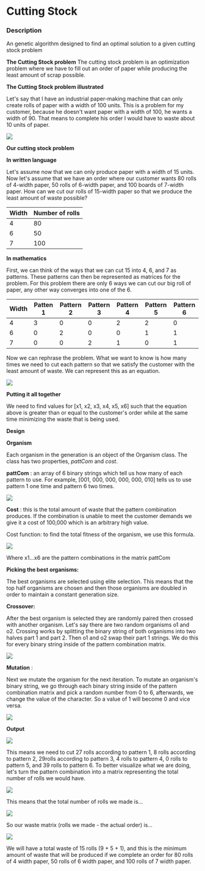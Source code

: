 # Cutting Stock

### Description
An genetic algorithm designed to find an optimal solution to a given cutting stock problem

**The Cutting Stock problem**
The cutting stock problem is an optimization problem where we have to fill out an order of paper while producing the least amount of scrap possible.

**The Cutting Stock problem illustrated**

Let's say that I have an industrial paper-making machine that can only create rolls of paper with a width of 100 units. This is a problem for my customer, because he doesn't want paper with a width of 100, he wants a width of 90. That means to complete his order I would have to waste about 10 units of paper.

![](RackMultipart20220220-4-1c5p7wc_html_8c88db48eddf93a1.png)

**Our cutting stock problem**

**In written language**

Let&#39;s assume now that we can only produce paper with a width of 15 units. Now let&#39;s assume that we have an order where our customer wants 80 rolls of 4-width paper, 50 rolls of 6-width paper, and 100 boards of 7-width paper. How can we cut our rolls of 15-width paper so that we produce the least amount of waste possible?

| Width | Number of rolls |
| --- | --- |
| 4 | 80 |
| 6 | 50 |
| 7 | 100 |

**In mathematics**

First, we can think of the ways that we can cut 15 into 4, 6, and 7 as patterns. These patterns can then be represented as matrices for the problem. For this problem there are only 6 ways we can cut our big roll of paper, any other way converges into one of the 6.

| Width | Patten 1 | Pattern 2 | Pattern 3 | Pattern 4 | Pattern 5 | Pattern 6 |
| --- | --- | --- | --- | --- | --- | --- |
| 4 | 3 | 0 | 0 | 2 | 2 | 0 |
| 6 | 0 | 2 | 0 | 0 | 1 | 1 |
| 7 | 0 | 0 | 2 | 1 | 0 | 1 |

Now we can rephrase the problem. What we want to know is how many times we need to cut each pattern so that we satisfy the customer with the least amount of waste. We can represent this as an equation.

![](RackMultipart20220220-4-1c5p7wc_html_ed877a433cdcf25c.png)

**Putting it all together**

We need to find values for [x1, x2, x3, x4, x5, x6] such that the equation above is greater than or equal to the customer&#39;s order while at the same time minimizing the waste that is being used.

**Design**

**Organism**

Each organism in the generation is an object of the Organism class. The class has two properties, _pattCom_ and _cost_.

**pattCom** : an array of 6 binary strings which tell us how many of each pattern to use. For example, [001, 000, 000, 000, 000, 010] tells us to use pattern 1 one time and pattern 6 two times.

![](RackMultipart20220220-4-1c5p7wc_html_c332dce00c6c29e2.png)

**Cost** : this is the total amount of waste that the pattern combination produces. If the combination is unable to meet the customer demands we give it a cost of 100,000 which is an arbitrary high value.

Cost function: to find the total fitness of the organism, we use this formula.

![](RackMultipart20220220-4-1c5p7wc_html_398506ccd8374300.png)

Where x1...x6 are the pattern combinations in the matrix pattCom

**Picking the best organisms:**

The best organisms are selected using elite selection. This means that the top half organisms are chosen and then those organisms are doubled in order to maintain a constant generation size.

**Crossover:**

After the best organism is selected they are randomly paired then crossed with another organism. Let&#39;s say there are two random organisms o1 and o2. Crossing works by splitting the binary string of both organisms into two halves part 1 and part 2. Then o1 and o2 swap their part 1 strings. We do this for every binary string inside of the pattern combination matrix.

![](RackMultipart20220220-4-1c5p7wc_html_3caf1c9837099906.png)

**Mutation** :

Next we mutate the organism for the next iteration. To mutate an organism&#39;s binary string, we go through each binary string inside of the pattern combination matrix and pick a random number from 0 to 6, afterwards, we change the value of the character. So a value of 1 will become 0 and vice versa.

![](RackMultipart20220220-4-1c5p7wc_html_8f2c3893ae83df74.png)


**Output**

![](RackMultipart20220220-4-1c5p7wc_html_4e40361e4bbfedb7.png)

This means we need to cut 27 rolls according to pattern 1, 8 rolls according to pattern 2, 29rolls according to pattern 3, 4 rolls to pattern 4, 0 rolls to pattern 5, and 39 rolls to pattern 6. To better visualize what we are doing, let&#39;s turn the pattern combination into a matrix representing the total number of rolls we would have.

![](RackMultipart20220220-4-1c5p7wc_html_86d7deab580e4d63.png)

This means that the total number of rolls we made is…

![](RackMultipart20220220-4-1c5p7wc_html_7141ec9b21486160.png)

So our waste matrix (rolls we made - the actual order) is…

![](RackMultipart20220220-4-1c5p7wc_html_315a0696fbc4bd96.png)

We will have a total waste of 15 rolls (9 + 5 + 1), and this is the minimum amount of waste that will be produced if we complete an order for 80 rolls of 4 width paper, 50 rolls of 6 width paper, and 100 rolls of 7 width paper.
